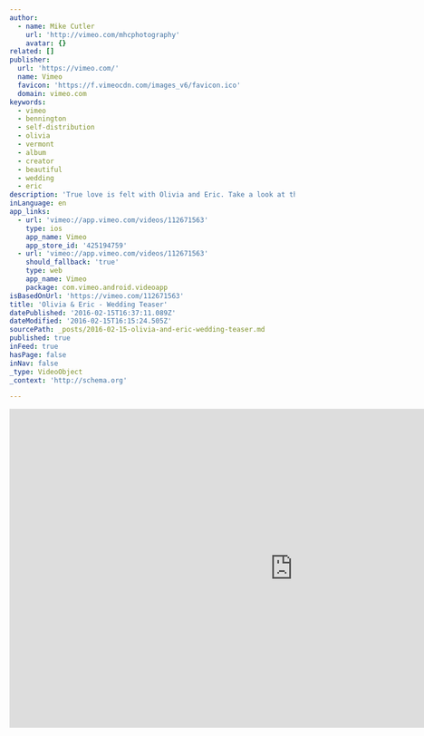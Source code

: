 ```yaml
---
author:
  - name: Mike Cutler
    url: 'http://vimeo.com/mhcphotography'
    avatar: {}
related: []
publisher:
  url: 'https://vimeo.com/'
  name: Vimeo
  favicon: 'https://f.vimeocdn.com/images_v6/favicon.ico'
  domain: vimeo.com
keywords:
  - vimeo
  - bennington
  - self-distribution
  - olivia
  - vermont
  - album
  - creator
  - beautiful
  - wedding
  - eric
description: 'True love is felt with Olivia and Eric. Take a look at their beautiful Fall wedding in Old Bennington, Vermont! Full wedding coming soon!'
inLanguage: en
app_links:
  - url: 'vimeo://app.vimeo.com/videos/112671563'
    type: ios
    app_name: Vimeo
    app_store_id: '425194759'
  - url: 'vimeo://app.vimeo.com/videos/112671563'
    should_fallback: 'true'
    type: web
    app_name: Vimeo
    package: com.vimeo.android.videoapp
isBasedOnUrl: 'https://vimeo.com/112671563'
title: 'Olivia & Eric - Wedding Teaser'
datePublished: '2016-02-15T16:37:11.089Z'
dateModified: '2016-02-15T16:15:24.505Z'
sourcePath: _posts/2016-02-15-olivia-and-eric-wedding-teaser.md
published: true
inFeed: true
hasPage: false
inNav: false
_type: VideoObject
_context: 'http://schema.org'

---
```

<iframe src="https://cdn.embedly.com/widgets/media.html?src=https%3A%2F%2Fplayer.vimeo.com%2Fvideo%2F112671563&amp;url=https%3A%2F%2Fvimeo.com%2F112671563&amp;image=http%3A%2F%2Fi.vimeocdn.com%2Fvideo%2F497721738_1280.jpg&amp;key=b7d04c9b404c499eba89ee7072e1c4f7&amp;type=text%2Fhtml&amp;schema=vimeo" width="1000" height="563" scrolling="no" frameborder="0" allowfullscreen="allowfullscreen" style=""></iframe>